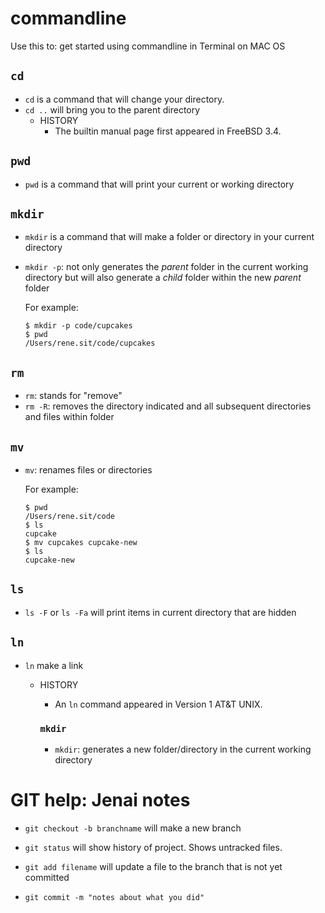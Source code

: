 # commandline

Use this to: get started using commandline in Terminal on MAC OS

## `cd`
* `cd` is a command that will change your directory.
* `cd ..` will bring you to the parent directory
	- HISTORY
		- The builtin manual page first appeared in FreeBSD 3.4.


## `pwd`
- `pwd` is a command that will print your current or working directory

## `mkdir`
- `mkdir` is a command that will make a folder or directory in your current directory
- `mkdir -p`: not only generates the *parent* folder in the current working directory but will also generate a *child* folder within the new *parent* folder

	For example:

	```
	$ mkdir -p code/cupcakes
	$ pwd
	/Users/rene.sit/code/cupcakes
	```

## `rm`
- `rm`: stands for "remove"  
- `rm -R`: removes the directory indicated and all subsequent directories and files within folder

## `mv`
- `mv`: renames files or directories

	For example:
	```
	$ pwd
	/Users/rene.sit/code
	$ ls
	cupcake
	$ mv cupcakes cupcake-new
	$ ls
	cupcake-new
	```

## `ls`
* `ls -F` or  `ls -Fa` will print items in current directory that are hidden

## `ln`
* `ln` make a link
	- HISTORY
		- An `ln` command appeared in Version 1 AT&T UNIX.

		### `mkdir`
		- `mkdir`: generates a new folder/directory in the current working directory


# GIT help: Jenai notes

* `git checkout -b branchname` will make a new branch

* `git status` will show history of project. Shows untracked files.

* `git add filename` will update a file to the branch that is not yet committed

* `git commit -m "notes about what you did"`
